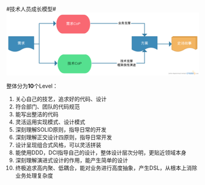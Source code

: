
#技术人员成长模型#  
![技术人员成长模型](images/techDevelopImg.png)

整体分为**10**个Level：  
1. 关心自己的技艺，追求好的代码、设计  
2. 符合部门、团队的代码规范  
3. 能写出整洁的代码  
4. 灵活运用实现模式、设计模式  
5. 深刻理解SOLID原则，指导日常的开发  
6. 深刻理解正交设计四原则，指导日常开发  
7. 设计呈现组合式风格，可以灵活拼装  
8. 能使用DDD，DCI指导自己的设计，整体设计层次分明，更贴近领域本身  
9. 深刻理解演进式设计的作用，能产生简单的设计  
10. 终极追求高内聚、低耦合，能对业务进行高度抽象，产生DSL，从根本上消除业务处理复杂度  
